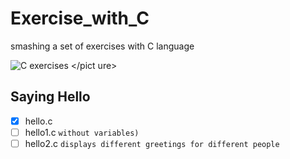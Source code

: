 # Exercise_with_C
smashing a set of exercises with C language

 <picture> <source media="(prefers-color-scheme: dark)" srcset="https://i.imgur.com/9A2r2U5.jpg"> <source media="(prefers-color-scheme: light)" srcset="https://i.imgur.com/9A2r2U5.jpg"> <img alt="C exercises" src="https://i.imgur.com/9A2r2U5.jpg"> </pict    ure>

## Saying Hello
 - [x] hello.c
 - [ ] hello1.c `without variables)`
 - [ ] hello2.c `displays different greetings for different people`
